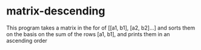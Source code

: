 # matrix-descending

This program takes a matrix in the for of [[a1, b1], [a2, b2]...] and sorts them on the basis on the sum of the rows [a1, b1], and prints them in an ascending order
